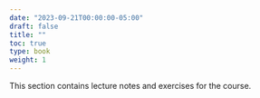 ```yaml
---
date: "2023-09-21T00:00:00-05:00"
draft: false
title: ""
toc: true
type: book
weight: 1
---
```


This section contains lecture notes and exercises for the course.
